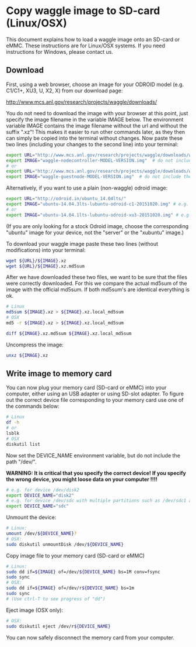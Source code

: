 
# Copy waggle image to SD-card (Linux/OSX)

This document explains how to load a waggle image onto an SD-card or eMMC. These instructions are for Linux/OSX systems. If you need instructions for Windows, please contact us.

## Download

First, using a web browser, choose an image for your ODROID model (e.g. C1/C1+, XU3, U, X2, X) from our download page: 

http://www.mcs.anl.gov/research/projects/waggle/downloads/

You do not need to download the image with your browser at this point, just specify the image filename in the variable IMAGE below. The environment variable IMAGE contains the image filename without the url and without the suffix ".xz"! This makes it easier to run other commands later, as they then can simply be copied into the terminal without changes. Now paste these two lines (including your changes to the second line) into your terminal:

```bash
export URL="http://www.mcs.anl.gov/research/projects/waggle/downloads/waggle_images/nodecontroller/odroid-c1/" # for nodecontroller
export IMAGE="waggle-nodecontroller-MODEL-VERSION.img"  # do not include the ".xz" suffix !
# or
export URL="http://www.mcs.anl.gov/research/projects/waggle/downloads/waggle_images/extension_node/odroid-xu3/" # for extensionnode
export IMAGE="waggle-guestnode-MODEL-VERSION.img"  # do not include the ".xz" suffix !
```

Alternatively, if you want to use a plain (non-waggle) odroid image: 
```bash
export URL="http://odroid.in/ubuntu_14.04lts/"
export IMAGE="ubuntu-14.04.3lts-lubuntu-odroid-c1-20151020.img" # e.g. for the ODROID-C1 and ODROID-C1+ 
# or
export IMAGE="ubuntu-14.04.1lts-lubuntu-odroid-xu3-20151020.img" # e.g. for the ODROID-XU3
```
(If you are only looking for a stock Odroid image, choose the corresponding "ubuntu" image for your device, not the "server" or the "xubuntu" image.)

To download your waggle image paste these two lines (without modifications) into your terminal:
```bash
wget ${URL}/${IMAGE}.xz
wget ${URL}/${IMAGE}.xz.md5sum
```

After we have downloaded these two files, we want to be sure that the files were correctly downloaded. For this we compare the actual md5sum of the image with the official md5sum. If both md5sum's are identical everything is ok.
```bash
# Linux
md5sum ${IMAGE}.xz > ${IMAGE}.xz.local_md5sum
# OSX
md5 -r ${IMAGE}.xz > ${IMAGE}.xz.local_md5sum

diff ${IMAGE}.xz.md5sum ${IMAGE}.xz.local_md5sum
```

Uncompress the image:
```bash
unxz ${IMAGE}.xz
```

## Write image to memory card
You can now plug your memory card (SD-card or eMMC) into your computer, either using an USB adapter or using SD-slot adapter. To figure out the correct device file corresponding to your memory card use one of the commands below:
```bash
# Linux
df -h
# or
lsblk
# OSX
diskutil list
```

Now set the DEVICE_NAME environment variable, but do not include the path "/dev/".

**WARNING: It is critical that you specify the correct device! If you specify the wrong device, you might loose data on your computer !!!!**
```bash
# e.g. for device /dev/disk2
export DEVICE_NAME="disk2"
# e.g. for device /dev/sdc with multiple partitions such as /dev/sdc1 and /dev/sdc2
export DEVICE_NAME="sdc"
```

Unmount the device:
```bash
# Linux: 
umount /dev/${DEVICE_NAME}?
# OSX:
sudo diskutil unmountDisk /dev/${DEVICE_NAME}
```

Copy image file to your memory card (SD-card or eMMC)
```bash
# Linux:
sudo dd if=${IMAGE} of=/dev/${DEVICE_NAME} bs=1M conv=fsync
sudo sync
# OSX:
sudo dd if=${IMAGE} of=/dev/r${DEVICE_NAME} bs=1m
sudo sync
# (Use ctrl-T to see progress of "dd")
```


Eject image (OSX only):
```bash
# OSX: 
sudo diskutil eject /dev/r${DEVICE_NAME}
```

You can now safely disconnect the memory card from your computer.

